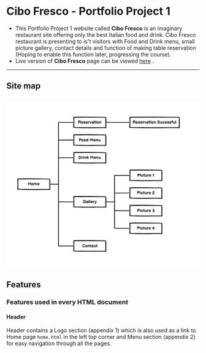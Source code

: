 # **Cibo Fresco - Portfolio Project 1**

- This Portfolio Project 1 website called **Cibo Fresco** is an imaginary restaurant site offering only the best Italian food and drink. Cibo Fresco restaurant is presenting to is't visitors with Food and Drink menu, small picture gallery, contact details and function of making table reservation (Hoping to enable this function later, progressing the course).
- Live version of **Cibo Fresco** page can be viewed [here](https://tomik-z-cech.github.io/PP1-Cibo-Fresco/) .
---
## **Site map**
![Site Map](/docs/site-map.png)
---

## **Features**

### **Features used in every HTML document**

#### **Header**
Header contains a Logo section (appendix 1) which is also used as a link to Home page `home.html` in the left top corner and Menu section (appendix 2) for easy navigation through all the pages.



